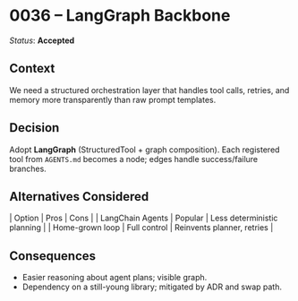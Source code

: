 # 0036 – LangGraph Backbone

*Status*: **Accepted**

## Context

We need a structured orchestration layer that handles tool calls, retries,
and memory more transparently than raw prompt templates.

## Decision

Adopt **LangGraph** (StructuredTool + graph composition). Each registered tool
from `AGENTS.md` becomes a node; edges handle success/failure branches.

## Alternatives Considered

\| Option | Pros | Cons |
\| LangChain Agents | Popular | Less deterministic planning |
\| Home-grown loop | Full control | Reinvents planner, retries |

## Consequences

* Easier reasoning about agent plans; visible graph.
* Dependency on a still-young library; mitigated by ADR and swap path.
